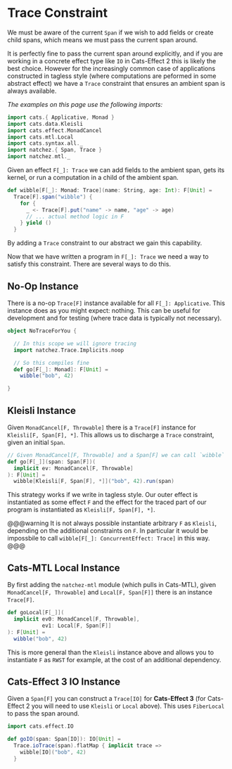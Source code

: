 # Trace Constraint

We must be aware of the current `Span` if we wish to add fields or create child spans, which means we must pass the current span around.

It is perfectly fine to pass the current span around explicitly, and if you are working in a concrete effect type like `IO` in Cats-Effect 2 this is likely the best choice. However for the increasingly common case of applications constructed in tagless style (where computations are peformed in some abstract effect) we have a `Trace` constraint that ensures an ambient span is always available.

_The examples on this page use the following imports:_
```scala mdoc
import cats.{ Applicative, Monad }
import cats.data.Kleisli
import cats.effect.MonadCancel
import cats.mtl.Local
import cats.syntax.all._
import natchez.{ Span, Trace }
import natchez.mtl._
```

Given an effect `F[_]: Trace` we can add fields to the ambient span, gets its kernel, or run a computation in a child of the ambient span.

```scala mdoc
def wibble[F[_]: Monad: Trace](name: String, age: Int): F[Unit] =
  Trace[F].span("wibble") {
    for {
      _ <- Trace[F].put("name" -> name, "age" -> age)
      // ... actual method logic in F
    } yield ()
  }
```

By adding a `Trace` constraint to our abstract we gain this capability.

Now that we have written a program in `F[_]: Trace` we need a way to satisfy this constraint. There are several ways to do this.

## No-Op Instance

There is a no-op `Trace[F]` instance available for all `F[_]: Applicative`. This instance does as you might expect: nothing. This can be useful for development and for testing (where trace data is typically not necessary).

```scala mdoc
object NoTraceForYou {

  // In this scope we will ignore tracing
  import natchez.Trace.Implicits.noop

  // So this compiles fine
  def go[F[_]: Monad]: F[Unit] =
    wibble("bob", 42)

}
```

## Kleisli Instance

Given `MonadCancel[F, Throwable]` there is a `Trace[F]` instance for `Kleisli[F, Span[F], *]`. This allows us to discharge a `Trace` constraint, given an initial `Span`.

```scala mdoc
// Given MonadCancel[F, Throwable] and a Span[F] we can call `wibble`
def go[F[_]](span: Span[F])(
  implicit ev: MonadCancel[F, Throwable]
): F[Unit] =
  wibble[Kleisli[F, Span[F], *]]("bob", 42).run(span)
```

This strategy works if we write in tagless style. Our outer effect is instantiated as some effect `F` and the effect for the traced part of our program is instantiated as `Kleisli[F, Span[F], *]`.

@@@warning
It is not always possible instantiate arbitrary `F` as `Kleisli`, depending on the additional constraints on `F`. In particular it would be impossbile to call `wibble[F[_]: ConcurrentEffect: Trace]` in this way.
@@@

## Cats-MTL Local Instance

By first adding the `natchez-mtl` module (which pulls in Cats-MTL), given `MonadCancel[F, Throwable]` and `Local[F, Span[F]]` there is an instance `Trace[F]`.

```scala mdoc
def goLocal[F[_]](
  implicit ev0: MonadCancel[F, Throwable],
           ev1: Local[F, Span[F]]
): F[Unit] =
  wibble("bob", 42)
```

This is more general than the `Kleisli` instance above and allows you to instantiate `F` as `RWST` for example, at the cost of an additional dependency.

## Cats-Effect 3 IO Instance

Given a `Span[F]` you can construct a `Trace[IO]` for **Cats-Effect 3** (for Cats-Effect 2 you will need to use `Kleisli` or `Local` above). This uses `FiberLocal` to pass the span around.

```scala mdoc
import cats.effect.IO

def goIO(span: Span[IO]): IO[Unit] =
  Trace.ioTrace(span).flatMap { implicit trace =>
    wibble[IO]("bob", 42)
  }
```
